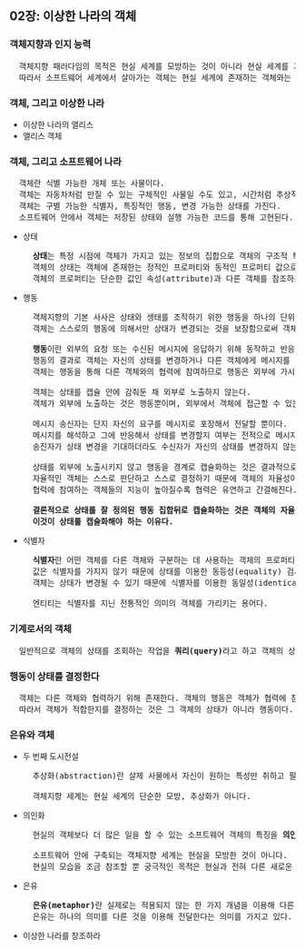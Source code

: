 ## 02장: 이상한 나라의 객체

### 객체지향과 인지 능력

<pre>
  객체지향 패러다임의 목적은 현실 세계를 모방하는 것이 아니라 현실 세계를 기반으로 새로운 세계를 창조하는 것이다.
  따라서 소프트웨어 세계에서 살아가는 객체는 현실 세계에 존재하는 객체와는 전혀 다른 모습을 보이는 것이 일반적이다.
</pre>

### 객체, 그리고 이상한 나라

- 이상한 나라의 앨리스
- 앨리스 객체

### 객체, 그리고 소프트웨어 나라

<pre>
  객체란 식별 가능한 개체 또는 사물이다.
  객체는 자동차처럼 만질 수 있는 구체적인 사물일 수도 있고, 시간처럼 추상적인 개념일 수도 있다.
  객체는 구별 가능한 식별자, 특징적인 행동, 변경 가능한 상태를 가진다.
  소프트웨어 안에서 객체는 저장된 상태와 실행 가능한 코드를 통해 고현된다.
</pre>

- 상태

  <pre>
    <b>상태</b>는 특정 시점에 객체가 가지고 있는 정보의 집합으로 객체의 구조적 특징을 표현한다.
    객체의 상태는 객체에 존재한는 정적인 프로퍼티와 동적인 프로퍼티 값으로 구성된다.
    객체의 프로퍼티는 단순한 값인 속성(attribute)과 다른 객체를 참조하는 링크로 구분할 수 있다.
  </pre>
  
- 행동

  <pre>
    객체지향의 기본 사사은 상태와 생태를 조작하기 위한 행동을 하나의 단위로 묶는 것.
    객체는 스스로의 행동에 의해서만 상태가 변경되는 것을 보장함으로써 객체의 자율성을 유지한다.
    
    <b>행동</b>이란 외부의 요청 또는 수신된 메시지에 응답하기 위해 동작하고 반응하는 활동이다.
    행동의 결과로 객체는 자신의 상태를 변경하거나 다른 객체에게 메시지를 전달할 수 있다.
    객체는 행동을 통해 다른 객체와의 협력에 참여하므로 행동은 외부에 가시적이어야 한다.
    
    객체는 상태를 캡슐 안에 감춰둔 채 외부로 노출하지 않는다.
    객체가 외부에 노출하는 것은 행동뿐이며, 외부에서 객체에 접근할 수 있는 유일한 방법 역시 행동뿐이다.
    
    메시지 송신자는 단지 자신의 요구를 메시지로 포장해서 전달할 뿐이다.
    메시지를 해석하고 그에 반응해서 상태를 변경할지 여부는 전적으로 메시지 수신자의 자율적인 판단에 따른다.
    송진자가 상태 변경을 기대하더라도 수신자가 자신의 상태를 변경하지 않는다면 송신자가 간섭할 수 있는 어떤 여지도 없다.
    
    상태를 외부에 노출시키지 않고 행동을 경계로 캡슐화하는 것은 결과적으로 객체의 자율성을 높인다.
    자율적인 객체는 스스로 판단하고 스스로 결정하기 때문에 객체의 자율성이 높아질수록 객체의 지능도 높아진다.
    협력에 참여하는 객체들의 지능이 높아질수록 협력은 유연하고 간결해진다.
    
    <b>결론적으로 상태를 잘 정의된 행동 집합뒤로 캡슐화하는 것은 객체의 자율성을 높이고 협력을 단순하고 유연하게 만든다.
    이것이 상태룰 캡슐화해야 하는 이유다.</b>
  </pre>
  
- 식별자

  <pre>
    <b>식별자</b>란 어떤 객체를 다른 객체와 구분하는 데 사용하는 객체의 프로퍼티다.
    값은 식별자를 가지지 않기 때문에 상태를 이용한 동등성(equality) 검사를 통해 두 인스턴스를 비교해야 한다.
    객체는 상태가 변경될 수 있기 때문에 식별자를 이용한 동일성(identical) 검사를 통해 두 인스턴스를 비교할 수 있다.
    
    엔티티는 식별자를 지닌 전통적인 의미의 객체를 가리키는 용어다.
  </pre>

### 기계로서의 객체

<pre>
  일반적으로 객체의 상태를 조회하는 작업을 <b>쿼리(query)</b>라고 하고 객체의 상태를 변경하는 작업을 <b>명령(command)</b>이라 한다.
</pre>

### 행동이 상태를 결정한다

<pre>
  객체는 다른 객체와 협력하기 위해 존재한다. 객체의 행동은 객체가 협력에 참여하는 유일한 방법이다.
  따라서 객체가 적합한지를 결정하는 것은 그 객체의 상태가 아니라 행동이다.
</pre>

### 은유와 객체

- 두 번째 도시전설

  <pre>
    추상화(abstraction)란 살제 사물에서 자신이 원하는 특성만 취하고 필요 없는 부분을 추려 핵심만 표현하는 행위
    
    객체지향 세계는 현실 세계의 단순한 모방, 추상화가 아니다.
  </pre>

- 의인화

  <pre>
    현실의 객체보다 더 많은 일을 할 수 있는 소프트웨어 객체의 특징을 <b>의인화(anthropomorphism)</b>라고 부른다.
    
    소프트웨어 안에 구축되는 객체지향 세계는 현실을 모방한 것이 아니다. 
    현실의 모습을 조금 참조할 뿐 궁극적인 목적은 현실과 전혀 다른 새로운 세계를 창조하는 것이다.
  </pre>

- 은유

  <pre>
    <b>은유(metaphor)</b>란 실제로는 적용되지 않는 한 가지 개념을 이용해 다른 개념을 서술하는 대화의 형태다.
    은유는 하나의 의미를 다른 것을 이용해 전달한다는 의미를 가지고 있다. 그리스어 'transfer' 에서 유래
  </pre>

- 이상한 나라를 창조하라
